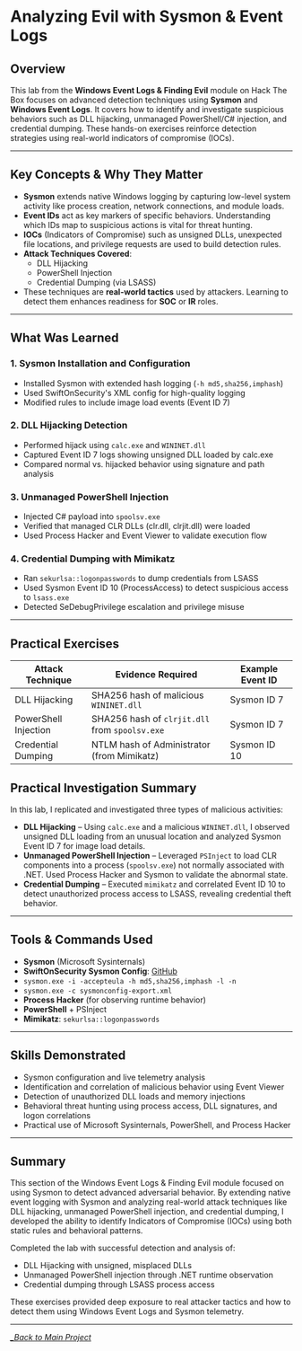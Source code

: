 # Analyzing Evil with Sysmon & Event Logs

## Overview

This lab from the **Windows Event Logs & Finding Evil** module on Hack The Box focuses on advanced detection techniques using **Sysmon** and **Windows Event Logs**. It covers how to identify and investigate suspicious behaviors such as DLL hijacking, unmanaged PowerShell/C# injection, and credential dumping. These hands-on exercises reinforce detection strategies using real-world indicators of compromise (IOCs).

---

## Key Concepts & Why They Matter

- **Sysmon** extends native Windows logging by capturing low-level system activity like process creation, network connections, and module loads.
- **Event IDs** act as key markers of specific behaviors. Understanding which IDs map to suspicious actions is vital for threat hunting.
- **IOCs** (Indicators of Compromise) such as unsigned DLLs, unexpected file locations, and privilege requests are used to build detection rules.
- **Attack Techniques Covered**:
  - DLL Hijacking
  - PowerShell Injection
  - Credential Dumping (via LSASS)
- These techniques are **real-world tactics** used by attackers. Learning to detect them enhances readiness for **SOC** or **IR** roles.

---

## What Was Learned

### 1. Sysmon Installation and Configuration
- Installed Sysmon with extended hash logging (`-h md5,sha256,imphash`)
- Used SwiftOnSecurity's XML config for high-quality logging
- Modified rules to include image load events (Event ID 7)

### 2. DLL Hijacking Detection
- Performed hijack using `calc.exe` and `WININET.dll`
- Captured Event ID 7 logs showing unsigned DLL loaded by calc.exe
- Compared normal vs. hijacked behavior using signature and path analysis

### 3. Unmanaged PowerShell Injection
- Injected C# payload into `spoolsv.exe`
- Verified that managed CLR DLLs (clr.dll, clrjit.dll) were loaded
- Used Process Hacker and Event Viewer to validate execution flow

### 4. Credential Dumping with Mimikatz
- Ran `sekurlsa::logonpasswords` to dump credentials from LSASS
- Used Sysmon Event ID 10 (ProcessAccess) to detect suspicious access to `lsass.exe`
- Detected SeDebugPrivilege escalation and privilege misuse

---

## Practical Exercises

| Attack Technique         | Evidence Required                             | Example Event ID |
|--------------------------|-----------------------------------------------|------------------|
| DLL Hijacking            | SHA256 hash of malicious `WININET.dll`       | Sysmon ID 7      |
| PowerShell Injection     | SHA256 hash of `clrjit.dll` from `spoolsv.exe`| Sysmon ID 7      |
| Credential Dumping       | NTLM hash of Administrator (from Mimikatz)    | Sysmon ID 10     |

## Practical Investigation Summary
In this lab, I replicated and investigated three types of malicious activities:

- **DLL Hijacking** – Using `calc.exe` and a malicious `WININET.dll`, I observed unsigned DLL loading from an unusual location and analyzed Sysmon Event ID 7 for image load details.
- **Unmanaged PowerShell Injection** – Leveraged `PSInject` to load CLR components into a process (`spoolsv.exe`) not normally associated with .NET. Used Process Hacker and Sysmon to validate the abnormal state.
- **Credential Dumping** – Executed `mimikatz` and correlated Event ID 10 to detect unauthorized process access to LSASS, revealing credential theft behavior.

---

## Tools & Commands Used

- **Sysmon** (Microsoft Sysinternals)
- **SwiftOnSecurity Sysmon Config**: [GitHub](https://github.com/SwiftOnSecurity/sysmon-config)
- `sysmon.exe -i -accepteula -h md5,sha256,imphash -l -n`
- `sysmon.exe -c sysmonconfig-export.xml`
- **Process Hacker** (for observing runtime behavior)
- **PowerShell** + PSInject
- **Mimikatz**: `sekurlsa::logonpasswords`

---

## Skills Demonstrated
- Sysmon configuration and live telemetry analysis
- Identification and correlation of malicious behavior using Event Viewer
- Detection of unauthorized DLL loads and memory injections
- Behavioral threat hunting using process access, DLL signatures, and logon correlations
- Practical use of Microsoft Sysinternals, PowerShell, and Process Hacker

---

## Summary
This section of the Windows Event Logs & Finding Evil module focused on using Sysmon to detect advanced adversarial behavior. By extending native event logging with Sysmon and analyzing real-world attack techniques like DLL hijacking, unmanaged PowerShell injection, and credential dumping, I developed the ability to identify Indicators of Compromise (IOCs) using both static rules and behavioral patterns.

Completed the lab with successful detection and analysis of:
- DLL Hijacking with unsigned, misplaced DLLs
- Unmanaged PowerShell injection through .NET runtime observation
- Credential dumping through LSASS process access

These exercises provided deep exposure to real attacker tactics and how to detect them using Windows Event Logs and Sysmon telemetry.

---

*[_Back to Main Project](../README.md)*

